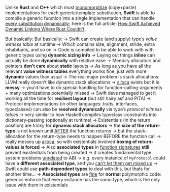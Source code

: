 Unlike **Rust** and **C++** which must <u>monomorphize</u> (copy+paste) implementations for each generic/template substitution, **Swift** is able to compile a generic function into a single implementation that can handle <u>every substitution dynamically</u>; here is the full article: [How Swift Achieved Dynamic Linking Where Rust Couldn't](https://faultlore.com/blah/swift-abi/#polymorphic-generics).

But basically:
But basically:
-> Swift can create (and supply) type’s _value witness table_ at runtime
-> Which contains size, alignment, stride, extra inhabitants, and so on
-> Code is compiled to be able to work with with generic types using **dynamic sizing info**
-> Laying out things **inline** can actually be done **dynamically** with relative ease
	-> Memory allocators and pointers **don’t care** about **static** layouts
	-> As long as you have all the relevant **value witness tables** everything works fine, just with more **dynamic** values than usual
-> The real major problem is stack allocations: LLVM really doesn’t like dynamic stack allocations
	-> [alloca](https://llvm.org/docs/LangRef.html#alloca-instruction) exists but it is **messy**
	-> you'd have to do special handling for function-calling-arguments + many optimizations potentially missed
	-> Swift devs managed to get it working all the time for **resilient layout** (but still hairy asf and PITA)
-> Protocol implementations (in other languages: traits, interfaces, typeclasses) can also be **resolved dynamically** via type’s _protocol witness tables_
	-> very similar to how Haskell compiles typeclass-constraints into dictionary-passing (optionally at runtime) 
-> Existentials (in the return position) are tricky for **dynamic stack allocators**
	-> the **size of the return-type** is not known until <u>AFTER</u> the function returns
	-> but the stack-allocation for the return-type needs to happen BEFORE the function call
	-> really messes up [alloca](https://llvm.org/docs/LangRef.html#alloca-instruction), so with existentials involved **boxing of return-values is forced**
-> Also **associated types** in <u>function signatures</u> **still** prevent existentials from being created
	-> it creates fundamental type system problems <u>unrelated</u> to ABI
	-> e.g. every instance of `MyProtocol` could have a **different associated type**, and you <u>can't let them get mixed up</u>
	-> Swift could use **path-dependent types** to deal with this, but thats for another time...
-> **Associated types** are <u>fine</u> for **normal** polymorphic code: generics enforce that every instance has the _same_ type, which is the only issue with them in existentials


